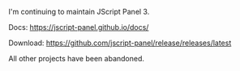 I'm continuing to maintain JScript Panel 3.

Docs: https://jscript-panel.github.io/docs/

Download: https://github.com/jscript-panel/release/releases/latest

All other projects have been abandoned.
